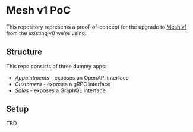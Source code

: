 # Mesh v1 PoC

This repository represents a proof-of-concept for the upgrade to [Mesh v1](https://the-guild.dev/graphql/mesh) from the existing v0 we're using.

## Structure

This repo consists of three dummy apps:

- _Appointments_ - exposes an OpenAPI interface
- _Customers_ - exposes a gRPC interface
- _Sales_ - exposes a GraphQL interface

## Setup

TBD
